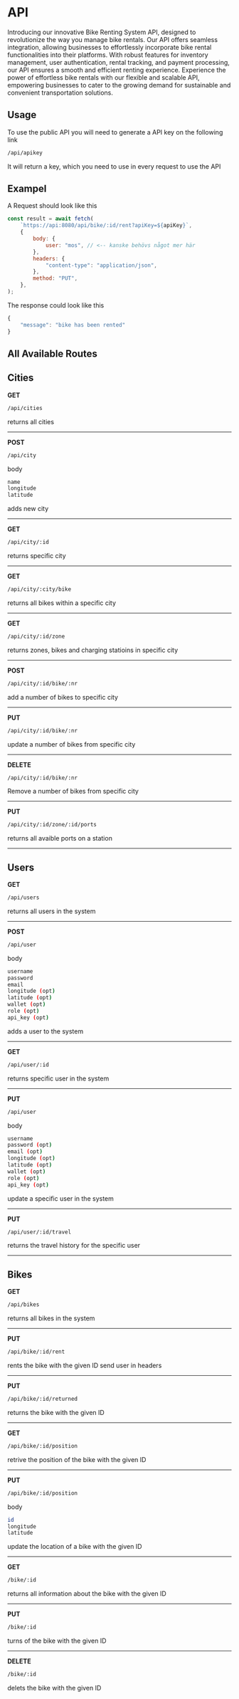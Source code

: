 # API

Introducing our innovative Bike Renting System API, designed to revolutionize the way you manage bike rentals. Our API offers seamless integration, allowing businesses to effortlessly incorporate bike rental functionalities into their platforms. With robust features for inventory management, user authentication, rental tracking, and payment processing, our API ensures a smooth and efficient renting experience. Experience the power of effortless bike rentals with our flexible and scalable API, empowering businesses to cater to the growing demand for sustainable and convenient transportation solutions.

## Usage

To use the public API you will need to generate a API key on the following link<br>

```bash
/api/apikey
```

It will return a key, which you need to use in every request to use the API

## Exampel

A Request should look like this

```js
const result = await fetch(
    `https://api:8080/api/bike/:id/rent?apiKey=${apiKey}`,
    {
        body: {
            user: "mos", // <-- kanske behövs något mer här
        },
        headers: {
            "content-type": "application/json",
        },
        method: "PUT",
    },
);
```

The response could look like this

```js
{
    "message": "bike has been rented"
}

```

## All Available Routes

## Cities

**GET**

```bash
/api/cities
```

returns all cities

---

**POST**

```bash
/api/city
```

body

```bash
name
longitude
latitude
```

adds new city

---

**GET**

```bash
/api/city/:id
```

returns specific city

---

**GET**

```bash
/api/city/:city/bike
```

returns all bikes within a specific city

---

**GET**

```bash
/api/city/:id/zone
```

returns zones, bikes and charging statioins in specific city

---

**POST**

```bash
/api/city/:id/bike/:nr
```

add a number of bikes to specific city

---

**PUT**

```bash
/api/city/:id/bike/:nr
```

update a number of bikes from specific city

---

**DELETE**

```bash
/api/city/:id/bike/:nr
```

Remove a number of bikes from specific city

---

**PUT**

```bash
/api/city/:id/zone/:id/ports
```

returns all avaible ports on a station

---

## Users

**GET**

```bash
/api/users
```

returns all users in the system

---

**POST**

```bash
/api/user
```

body

```bash
username
password
email
longitude (opt)
latitude (opt)
wallet (opt)
role (opt)
api_key (opt)
```

adds a user to the system

---

**GET**

```bash
/api/user/:id
```

returns specific user in the system

---

**PUT**

```bash
/api/user
```

body

```bash
username
password (opt)
email (opt)
longitude (opt)
latitude (opt)
wallet (opt)
role (opt)
api_key (opt)
```

update a specific user in the system

---

**PUT**

```bash
/api/user/:id/travel
```

returns the travel history for the specific user

---

## Bikes

**GET**

```bash
/api/bikes
```

returns all bikes in the system

---

**PUT**

```bash
/api/bike/:id/rent
```

rents the bike with the given ID
send user in headers

---

**PUT**

```bash
/api/bike/:id/returned
```

returns the bike with the given ID

---

**GET**

```bash
/api/bike/:id/position
```

retrive the position of the bike with the given ID

---

**PUT**

```bash
/api/bike/:id/position
```

body

```bash
id
longitude
latitude
```

update the location of a bike with the given ID

---

**GET**

```bash
/bike/:id
```

returns all information about the bike with the given ID

---

**PUT**

```bash
/bike/:id
```

turns of the bike with the given ID

---

**DELETE**

```bash
/bike/:id
```

delets the bike with the given ID
